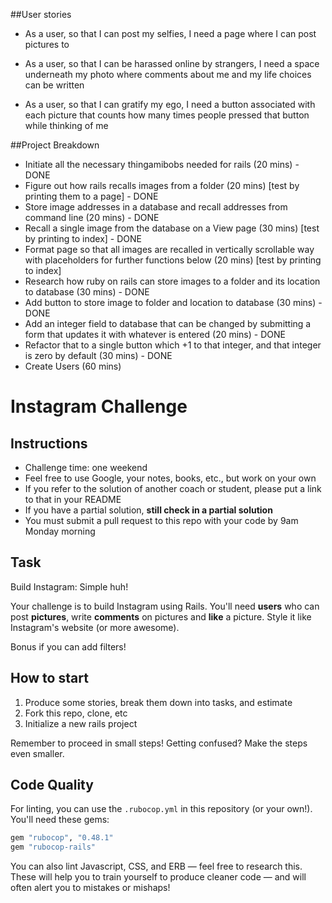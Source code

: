 ##User stories

* As a user, so that I can post my selfies, I need a page where I can post pictures to

* As a user, so that I can be harassed online by strangers, I need a space underneath my photo where comments about me and my life choices can be written

* As a user, so that I can gratify my ego, I need a button associated with each picture that counts how many times people pressed that button while thinking of me


##Project Breakdown

* Initiate all the necessary thingamibobs needed for rails (20 mins) - DONE
* Figure out how rails recalls images from a folder (20 mins) [test by printing them to a page] - DONE
* Store image addresses in a database and recall addresses from command line (20 mins) - DONE
* Recall a single image from the database on a View page (30 mins) [test by printing to index] - DONE
* Format page so that all images are recalled in vertically  scrollable way with placeholders for further functions below (20 mins) [test by printing to index]
* Research how ruby on rails can store images to a folder and its location to database (30 mins) - DONE
* Add button to store image to folder and location to database (30 mins) - DONE
* Add an integer field to database that can be changed by submitting a form that updates it with whatever is entered (20 mins) - DONE
* Refactor that to a single button which +1 to that integer, and that integer is zero by default (30 mins) - DONE
* Create Users (60 mins)



Instagram Challenge
===================

## Instructions

* Challenge time: one weekend
* Feel free to use Google, your notes, books, etc., but work on your own
* If you refer to the solution of another coach or student, please put a link to that in your README
* If you have a partial solution, **still check in a partial solution**
* You must submit a pull request to this repo with your code by 9am Monday morning

## Task

Build Instagram: Simple huh!

Your challenge is to build Instagram using Rails. You'll need **users** who can post **pictures**, write **comments** on pictures and **like** a picture. Style it like Instagram's website (or more awesome).

Bonus if you can add filters!

## How to start

1. Produce some stories, break them down into tasks, and estimate
2. Fork this repo, clone, etc
3. Initialize a new rails project

Remember to proceed in small steps! Getting confused? Make the steps even smaller.

## Code Quality

For linting, you can use the `.rubocop.yml` in this repository (or your own!).
You'll need these gems:

```ruby
gem "rubocop", "0.48.1"
gem "rubocop-rails"
```

You can also lint Javascript, CSS, and ERB — feel free to research this. These
will help you to train yourself to produce cleaner code — and will often alert
you to mistakes or mishaps!
